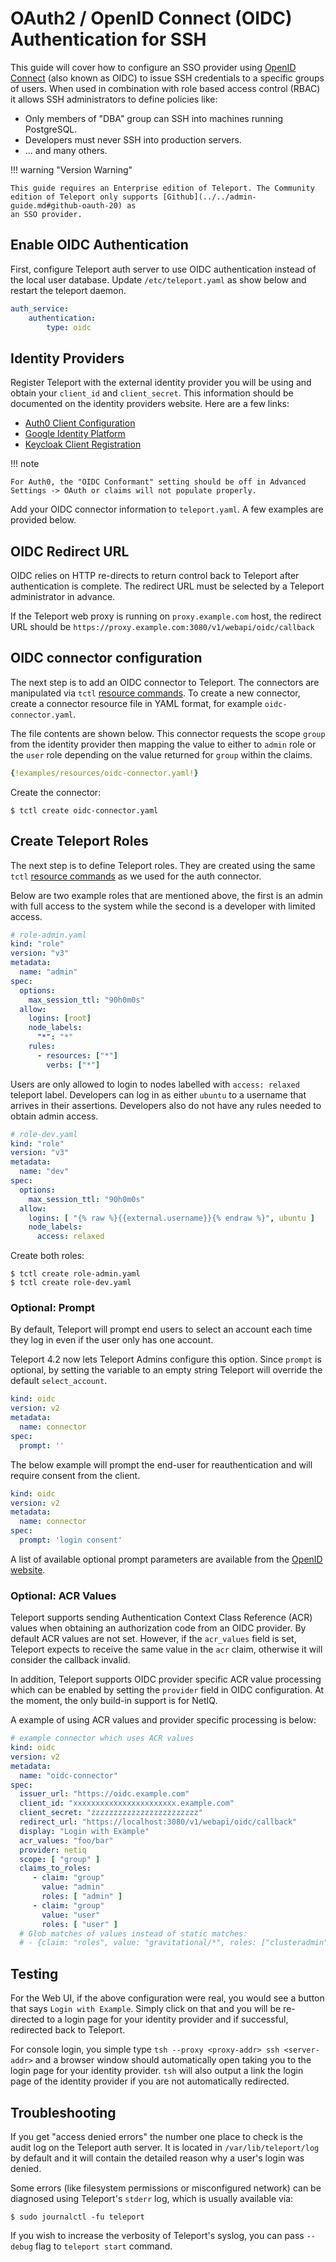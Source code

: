# OAuth2 / OpenID Connect (OIDC) Authentication for SSH

This guide will cover how to configure an SSO provider using [OpenID Connect](http://openid.net/connect/)
(also known as OIDC) to issue SSH credentials to a specific groups of users.
When used in combination with role based access control (RBAC) it allows SSH
administrators to define policies like:

* Only members of "DBA" group can SSH into machines running PostgreSQL.
* Developers must never SSH into production servers.
* ... and many others.

!!! warning "Version Warning"

    This guide requires an Enterprise edition of Teleport. The Community
    edition of Teleport only supports [Github](../../admin-guide.md#github-oauth-20) as
    an SSO provider.

## Enable OIDC Authentication

First, configure Teleport auth server to use OIDC authentication instead of the local
user database. Update `/etc/teleport.yaml` as show below and restart the
teleport daemon.

```yaml
auth_service:
    authentication:
        type: oidc
```

## Identity Providers

Register Teleport with the external identity provider you will be using and
obtain your `client_id` and `client_secret`. This information should be
documented on the identity providers website. Here are a few links:

   * [Auth0 Client Configuration](https://auth0.com/docs/applications)
   * [Google Identity Platform](https://developers.google.com/identity/protocols/OpenIDConnect)
   * [Keycloak Client Registration](https://www.keycloak.org/docs/latest/securing_apps/index.html#_client_registration)

!!! note

    For Auth0, the "OIDC Conformant" setting should be off in Advanced Settings -> OAuth or claims will not populate properly.


Add your OIDC connector information to `teleport.yaml`. A few examples are
provided below.

## OIDC Redirect URL

OIDC relies on HTTP re-directs to return control back to Teleport after
authentication is complete. The redirect URL must be selected by a Teleport
administrator in advance.

If the Teleport web proxy is running on `proxy.example.com` host, the redirect URL
should be `https://proxy.example.com:3080/v1/webapi/oidc/callback`

## OIDC connector configuration

The next step is to add an OIDC connector to Teleport. The connectors are manipulated
via `tctl` [resource commands](../../admin-guide.md#resources). To create a new connector,
create a connector resource file in YAML format, for example `oidc-connector.yaml`.

The file contents are shown below. This connector requests the scope `group`
from the identity provider then mapping the value to either to `admin` role or
the `user` role depending on the value returned for `group` within the claims.

```yaml
{!examples/resources/oidc-connector.yaml!}
```


Create the connector:

```bsh
$ tctl create oidc-connector.yaml
```

## Create Teleport Roles

The next step is to define Teleport roles. They are created using the same
`tctl` [resource commands](../../cli-docs.md#tctl-create) as we used for the auth
connector.

Below are two example roles that are mentioned above, the first is an admin
with full access to the system while the second is a developer with limited
access.

```yaml
# role-admin.yaml
kind: "role"
version: "v3"
metadata:
  name: "admin"
spec:
  options:
    max_session_ttl: "90h0m0s"
  allow:
    logins: [root]
    node_labels:
      "*": "*"
    rules:
      - resources: ["*"]
        verbs: ["*"]
```

Users are only allowed to login to nodes labelled with `access: relaxed`
teleport label. Developers can log in as either `ubuntu` to a username that
arrives in their assertions. Developers also do not have any rules needed to
obtain admin access.

```yaml
# role-dev.yaml
kind: "role"
version: "v3"
metadata:
  name: "dev"
spec:
  options:
    max_session_ttl: "90h0m0s"
  allow:
    logins: [ "{% raw %}{{external.username}}{% endraw %}", ubuntu ]
    node_labels:
      access: relaxed
```

Create both roles:

```bsh
$ tctl create role-admin.yaml
$ tctl create role-dev.yaml
```

### Optional: Prompt

By default, Teleport will prompt end users to select an account each time they log in
even if the user only has one account.

Teleport 4.2 now lets Teleport Admins configure this option. Since `prompt` is optional,
by setting the variable to an empty string Teleport will override the default `select_account`.

```yaml
kind: oidc
version: v2
metadata:
  name: connector
spec:
  prompt: ''
```

The below example will prompt the end-user for reauthentication and will require consent
from the client.

```yaml
kind: oidc
version: v2
metadata:
  name: connector
spec:
  prompt: 'login consent'
```

A list of available optional prompt parameters are available from the
[OpenID website](https://openid.net/specs/openid-connect-core-1_0.html#AuthRequest).


### Optional: ACR Values

Teleport supports sending Authentication Context Class Reference (ACR) values
when obtaining an authorization code from an OIDC provider. By default ACR
values are not set. However, if the `acr_values` field is set, Teleport expects
to receive the same value in the `acr` claim, otherwise it will consider the
callback invalid.

In addition, Teleport supports OIDC provider specific ACR value processing
which can be enabled by setting the `provider` field in OIDC configuration. At
the moment, the only build-in support is for NetIQ.

A example of using ACR values and provider specific processing is below:

```yaml
# example connector which uses ACR values
kind: oidc
version: v2
metadata:
  name: "oidc-connector"
spec:
  issuer_url: "https://oidc.example.com"
  client_id: "xxxxxxxxxxxxxxxxxxxxxxx.example.com"
  client_secret: "zzzzzzzzzzzzzzzzzzzzzzzz"
  redirect_url: "https://localhost:3080/v1/webapi/oidc/callback"
  display: "Login with Example"
  acr_values: "foo/bar"
  provider: netiq
  scope: [ "group" ]
  claims_to_roles:
     - claim: "group"
       value: "admin"
       roles: [ "admin" ]
     - claim: "group"
       value: "user"
       roles: [ "user" ]
  # Glob matches of values instead of static matches:
  # - {claim: "roles", value: "gravitational/*", roles: ["clusteradmin"]}
```

## Testing

For the Web UI, if the above configuration were real, you would see a button
that says `Login with Example`. Simply click on that and you will be
re-directed to a login page for your identity provider and if successful,
redirected back to Teleport.

For console login, you simple type `tsh --proxy <proxy-addr> ssh <server-addr>`
and a browser window should automatically open taking you to the login page for
your identity provider. `tsh` will also output a link the login page of the
identity provider if you are not automatically redirected.

## Troubleshooting

If you get "access denied errors" the number one place to check is the audit
log on the Teleport auth server. It is located in `/var/lib/teleport/log` by
default and it will contain the detailed reason why a user's login was denied.

Some errors (like filesystem permissions or misconfigured network) can be
diagnosed using Teleport's `stderr` log, which is usually available via:

```bsh
$ sudo journalctl -fu teleport
```

If you wish to increase the verbosity of Teleport's syslog, you can pass
`--debug` flag to `teleport start` command.
